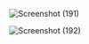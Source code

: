 
![Screenshot (191)](https://github.com/user-attachments/assets/c2287c53-5f86-4542-970e-d84f3ebc6622)


![Screenshot (192)](https://github.com/user-attachments/assets/12bbc4f3-1d2f-4923-a5a0-18cf779ba38b)
